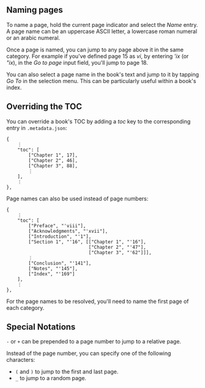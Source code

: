 ## Naming pages

To name a page, hold the current page indicator and select the *Name* entry. A page name can be an uppercase ASCII letter, a lowercase roman numeral or an arabic numeral.

Once a page is named, you can jump to any page above it in the same category. For example if you've defined page 15 as *vi*, by entering *'ix* (or *"ix*), in the *Go to page* input field, you'll jump to page 18.

You can also select a page name in the book's text and jump to it by tapping *Go To* in the selection menu. This can be particularly useful within a book's index.

## Overriding the TOC

You can override a book's TOC by adding a *toc* key to the corresponding entry in `.metadata.json`:

```
{
	⋮
	"toc": [
		["Chapter 1", 17],
		["Chapter 2", 46],
		["Chapter 3", 88],
		⋮
	],
	⋮
},
```

Page names can also be used instead of page numbers:

```
{
	⋮
	"toc": [
		["Preface", "'viii"],
		["Acknowledgments", "'xvii"],
		["Introduction", "'1"],
		["Section 1", "'16", [["Chapter 1", "'16"],
							  ["Chapter 2", "'47"],
							  ["Chapter 3", "'62"]]],
		⋮
		["Conclusion", "'141"],
		["Notes", "'145"],
		["Index", "'169"]
	],
	⋮
},
```

For the page names to be resolved, you'll need to name the first page of each category.

## Special Notations

`-` or `+` can be prepended to a page number to jump to a relative page.

Instead of the page number, you can specify one of the following characters:
- `(` and `)` to jump to the first and last page.
- `_` to jump to a random page.
